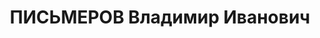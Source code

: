 ---
title: ПИСЬМЕРОВ Владимир Иванович
description: "Род. в 1901, р. п. Базарный Сызган. Помощник начальника инженерного\
  \ отдела КВЖД ? \n  Обв. по ст.ст. 54-1 п. \"б\", 54-8 УКУ ССР. Приговор: ВК ВС\
  \ СССР, 20.11.1937 – ВМН. Расстрелян. \n  Реабилитирован март 1953"
---